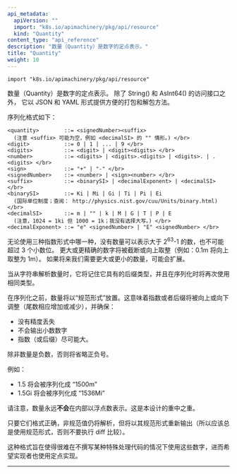 ```yaml
---
api_metadata:
  apiVersion: ""
  import: "k8s.io/apimachinery/pkg/api/resource"
  kind: "Quantity"
content_type: "api_reference"
description: "数量（Quantity）是数字的定点表示。"
title: "Quantity"
weight: 10
---
```


`import "k8s.io/apimachinery/pkg/api/resource"`

数量（Quantity）是数字的定点表示。
除了 String() 和 AsInt64() 的访问接口之外，
它以 JSON 和 YAML 形式提供方便的打包和解包方法。

序列化格式如下：

```
<quantity>        ::= <signedNumber><suffix>
  (注意 <suffix> 可能为空，例如 <decimalSI> 的 "" 情形。) </br>
<digit>           ::= 0 | 1 | ... | 9 </br>
<digits>          ::= <digit> | <digit><digits> </br>
<number>          ::= <digits> | <digits>.<digits> | <digits>. | .<digits> </br>
<sign>            ::= "+" | "-" </br>
<signedNumber>    ::= <number> | <sign><number> </br>
<suffix>          ::= <binarySI> | <decimalExponent> | <decimalSI> </br>
<binarySI>        ::= Ki | Mi | Gi | Ti | Pi | Ei 
  (国际单位制度；查阅： http://physics.nist.gov/cuu/Units/binary.html)</br>
<decimalSI>       ::= m | "" | k | M | G | T | P | E 
  (注意，1024 = 1ki 但 1000 = 1k；我没有选择大写。) </br>
<decimalExponent> ::= "e" <signedNumber> | "E" <signedNumber> </br>
```

无论使用三种指数形式中哪一种，没有数量可以表示大于 2<sup>63</sup>-1 的数，也不可能超过 3 个小数位。
更大或更精确的数字将被截断或向上取整（例如：0.1m 将向上取整为 1m）。
如果将来我们需要更大或更小的数量，可能会扩展。

当从字符串解析数量时，它将记住它具有的后缀类型，并且在序列化时将再次使用相同类型。

在序列化之前，数量将以“规范形式”放置。这意味着指数或者后缀将被向上或向下调整（尾数相应增加或减少），并确保：

- 没有精度丢失
- 不会输出小数数字
- 指数（或后缀）尽可能大。

除非数量是负数，否则将省略正负号。

例如：

- 1.5 将会被序列化成 “1500m”
- 1.5Gi 将会被序列化成 “1536Mi”

请注意，数量永远**不会**在内部以浮点数表示。这是本设计的重中之重。

只要它们格式正确，非规范值仍将解析，但将以其规范形式重新输出（所以应该总是使用规范形式，否则不要执行 diff 比较）。

这种格式旨在使得很难在不撰写某种特殊处理代码的情况下使用这些数字，进而希望实现者也使用定点实现。

<hr>
